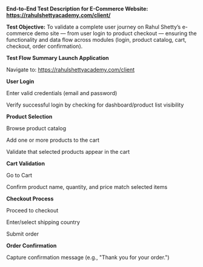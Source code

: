 **End-to-End Test Description for E-Commerce Website: https://rahulshettyacademy.com/client/**

**Test Objective:**
To validate a complete user journey on Rahul Shetty’s e-commerce demo site — from user login to product checkout — ensuring the functionality and data flow across modules (login, product catalog, cart, checkout, order confirmation).

**Test Flow Summary**
**Launch Application**

Navigate to: https://rahulshettyacademy.com/client

**User Login**

Enter valid credentials (email and password)

Verify successful login by checking for dashboard/product list visibility

**Product Selection**

Browse product catalog

Add one or more products to the cart

Validate that selected products appear in the cart

**Cart Validation**

Go to Cart

Confirm product name, quantity, and price match selected items

**Checkout Process**

Proceed to checkout

Enter/select shipping country

Submit order

**Order Confirmation**

Capture confirmation message (e.g., "Thank you for your order.")
